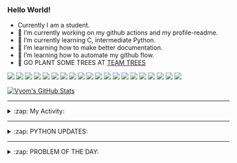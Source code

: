 ### Hello World!

- Currently I am a student.
- 🔭 I’m currently working on my github actions and my profile-readme. 
- 🌱 I’m currently learning C, intermediate Python.
- 🌱 I’m learning how to make better documentation.
- 🌱 I’m learning how to automate my github flow.
- 🌱 GO PLANT SOME TREES AT [TEAM TREES](https://teamtrees.org/)

![](https://img.shields.io/badge/Editor-Vim-informational?style=flat&logo=Editor&logoColor=white&color=2bbc8a)
![](https://img.shields.io/badge/Editor-VScode-informational?style=flat&logo=<LOGO_NAME>&logoColor=white&color=2bbc8a)
![](https://img.shields.io/badge/OS-MacOS-informational?style=flat&logo=<LOGO_NAME>&logoColor=white&color=2bbc8a)
![](https://img.shields.io/badge/OS-Fedora-informational?style=flat&logo=<LOGO_NAME>&logoColor=white&color=2bbc8a)
![](https://img.shields.io/badge/OS-Ubuntu-informational?style=flat&logo=<LOGO_NAME>&logoColor=white&color=2bbc8a)
![](https://img.shields.io/badge/Tools-mysql-informational?style=flat&logo=<LOGO_NAME>&logoColor=white&color=2bbc8a)
![](https://img.shields.io/badge/Tools-MongoDB-informational?style=flat&logo=<LOGO_NAME>&logoColor=white&color=2bbc8a)
![](https://img.shields.io/badge/Tools-DiscordAPI-informational?style=flat&logo=<LOGO_NAME>&logoColor=white&color=2bbc8a)
![](https://img.shields.io/badge/Tools-GoogleAPIs-informational?style=flat&logo=<LOGO_NAME>&logoColor=white&color=2bbc8a)
![](https://img.shields.io/badge/Tools-html-informational?style=flat&logo=<LOGO_NAME>&logoColor=white&color=2bbc8a)
![](https://img.shields.io/badge/Tools-css-informational?style=flat&logo=<LOGO_NAME>&logoColor=white&color=2bbc8a)
![](https://img.shields.io/badge/Tools-ScikitLearn-informational?style=flat&logo=<LOGO_NAME>&logoColor=white&color=2bbc8a)
![](https://img.shields.io/badge/Tools-json-informational?style=flat&logo=<LOGO_NAME>&logoColor=white&color=2bbc8a)
![](https://img.shields.io/badge/Tools-Metasploit-informational?style=flat&logo=<LOGO_NAME>&logoColor=white&color=2bbc8a)
![](https://img.shields.io/badge/Shell-zsh-informational?style=flat&logo=<LOGO_NAME>&logoColor=white&color=2bbc8a)
![](https://img.shields.io/badge/Code-Python-informational?style=flat&logo=<LOGO_NAME>&logoColor=white&color=2bbc8a)
![](https://img.shields.io/badge/Code-Ruby-informational?style=flat&logo=<LOGO_NAME>&logoColor=white&color=2bbc8a)
![](https://img.shields.io/badge/Code-Processing-informational?style=flat&logo=<LOGO_NAME>&logoColor=white&color=2bbc8a)
![](https://img.shields.io/badge/Code-Arduino-informational?style=flat&logo=<LOGO_NAME>&logoColor=white&color=2bbc8a)
![](https://img.shields.io/badge/Graphics-Blender-informational?style=flat&logo=<LOGO_NAME>&logoColor=white&color=2bbc8a)

<a href="https://github.com/Vyvy-vi/Vyvy-vi">
  <img align="center" src="https://profile-readme-git-master.vyvy-vi.vercel.app/api?username=Vyvy-vi&show_icons=true&line_height=27&count_private=true&title_color=ffffff&text_color=c9cacc&icon_color=2bbc8a&bg_color=1d1f21" alt="Vyom's GitHub Stats" />
</a>

---
<details>
  <summary>:zap: My Activity:</summary>
  
<!--START_SECTION:waka-->
![Profile Views](http://img.shields.io/badge/Profile%20Views-558-blue)

**I'm a Night 🦉** 

```text
🌞 Morning    25 commits     ████░░░░░░░░░░░░░░░░░░░░░   18.38% 
🌆 Daytime    26 commits     ████░░░░░░░░░░░░░░░░░░░░░   19.12% 
🌃 Evening    46 commits     ████████░░░░░░░░░░░░░░░░░   33.82% 
🌙 Night      39 commits     ███████░░░░░░░░░░░░░░░░░░   28.68%

```
📅 **I'm Most Productive on Sunday** 

```text
Monday       16 commits     ███░░░░░░░░░░░░░░░░░░░░░░   11.76% 
Tuesday      11 commits     ██░░░░░░░░░░░░░░░░░░░░░░░   8.09% 
Wednesday    11 commits     ██░░░░░░░░░░░░░░░░░░░░░░░   8.09% 
Thursday     23 commits     ████░░░░░░░░░░░░░░░░░░░░░   16.91% 
Friday       6 commits      █░░░░░░░░░░░░░░░░░░░░░░░░   4.41% 
Saturday     24 commits     ████░░░░░░░░░░░░░░░░░░░░░   17.65% 
Sunday       45 commits     ████████░░░░░░░░░░░░░░░░░   33.09%

```


📊 **This Week I Spent My Time On** 

```text
🔥 Editors: 
Vim                      2 hrs 2 mins        █████████████████████████   100.0%

🐱‍💻 Projects: 
TearDrops                40 mins             ████████░░░░░░░░░░░░░░░░░   33.3% 
Unknown Project          22 mins             ████░░░░░░░░░░░░░░░░░░░░░   18.26% 
awesomeScripts           18 mins             ███░░░░░░░░░░░░░░░░░░░░░░   14.82% 
do_username              17 mins             ███░░░░░░░░░░░░░░░░░░░░░░   14.11% 
Dictu                    13 mins             ██░░░░░░░░░░░░░░░░░░░░░░░   10.75%

💻 Operating System: 
Mac                      2 hrs 2 mins        █████████████████████████   100.0%

```

**I Mostly Code in Python** 

```text
Python                   18 repos            █████████████████████░░░░   85.71% 
Processing               1 repo              █░░░░░░░░░░░░░░░░░░░░░░░░   4.76% 
Swift                    1 repo              █░░░░░░░░░░░░░░░░░░░░░░░░   4.76% 
JavaScript               1 repo              █░░░░░░░░░░░░░░░░░░░░░░░░   4.76%

```



<!--END_SECTION:waka-->
</details>

---
<details>
  <summary>:zap: PYTHON UPDATES:</summary>
  
<!-- BLOG-POST-LIST:START -->
- [What project do you recommend after finishing basic -s](https://www.reddit.com/r/Python/comments/jk5g2w/what_project_do_you_recommend_after_finishing/)
- [Python Google Map Scraper | Python](https://www.reddit.com/r/Python/comments/jk459b/python_google_map_scraper_python/)
- [Free Python Tutorial](https://www.reddit.com/r/Python/comments/jk3yww/free_python_tutorial/)
- [A python script that draws domain colored images of complex functions](https://www.reddit.com/r/Python/comments/jk266t/a_python_script_that_draws_domain_colored_images/)
- [Unsilence - Console Interface and Library to remove silent parts of a media file 🔈](https://www.reddit.com/r/Python/comments/jk1ndi/unsilence_console_interface_and_library_to_remove/)
<!-- BLOG-POST-LIST:END -->
</details>

---
<details>
  <summary>:zap: PROBLEM OF THE DAY:</summary>

<!--QOTD:START-->
<!--QOTD:END-->
</details>
